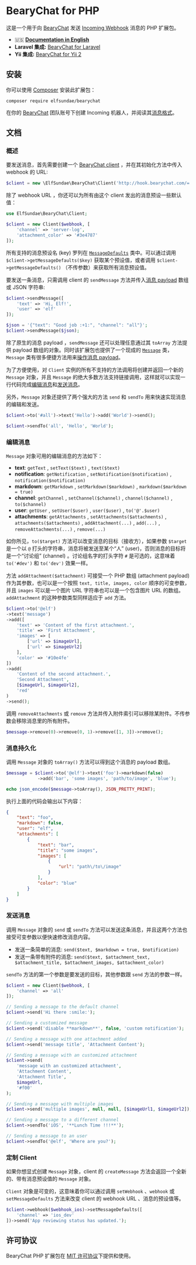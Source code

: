 # BearyChat for PHP

这是一个用于向 [BearyChat][] 发送 [Incoming Webhook][1] 消息的 PHP 扩展包。

+ :us: [**Documentation in English**](README.md)
+ **Laravel 集成:** [BearyChat for Laravel][Laravel-BearyChat]
+ **Yii 集成:** [BearyChat for Yii 2][Yii2-BearyChat]

## 安装

你可以使用 [Composer][] 安装此扩展包：
```
composer require elfsundae/bearychat
```

在你的 [BearyChat][] 团队账号下创建 Incoming 机器人，并阅读其[消息格式][1]。

## 文档

### 概述

要发送消息，首先需要创建一个 [BearyChat client](src/Client.php) ，并在其初始化方法中传入 webhook 的 URL:

```php
$client = new \ElfSundae\BearyChat\Client('http://hook.bearychat.com/=.../incoming/...');
```

除了 webhook URL ，你还可以为所有由这个 client 发出的消息预设一些默认值：

```php
use ElfSundae\BearyChat\Client;

$client = new Client($webhook, [
    'channel' => 'server-log',
    'attachment_color' => '#3e4787'
]);
```

所有支持的消息预设名 (key) 罗列在 [`MessageDefaults`](src/MessageDefaults.php) 类中。可以通过调用 `$client->getMessageDefaults($key)` 获取某个预设值，或者调用 `$client->getMessageDefaults()` （不传参数）来获取所有消息预设值。

要发送一条消息，只需调用 client 的 `sendMessage` 方法并传入[消息 payload][1] 数组或 JSON 字符串:

```php
$client->sendMessage([
    'text' => 'Hi, Elf!',
    'user' => 'elf'
]);

$json = '{"text": "Good job :+1:", "channel": "all"}';
$client->sendMessage($json);
```

除了原生的消息 payload ，`sendMessage` 还可以处理任意通过其 `toArray` 方法提供 payload 数组的对象。同时该扩展包也提供了一个现成的 [`Message`](src/Message.php) 类，`Message` 类有很多便捷方法用来[操作消息 payload](#编辑消息)。

为了方便使用，对 `Client` 实例的所有不支持的方法调用将创建并返回一个新的 `Message` 对象，并且 `Message` 的绝大多数方法支持链接调用，这样就可以实现一行代码完成[编辑消息](#编辑消息)和[发送消息](#发送消息)。

另外，`Message` 对象还提供了两个强大的方法 `send` 和 `sendTo` 用来快速实现消息的编辑和发送。

```php
$client->to('#all')->text('Hello')->add('World')->send();

$client->sendTo('all', 'Hello', 'World');
```

### 编辑消息

`Message` 对象可用的编辑消息的方法如下：

+ **text**: `getText` , `setText($text)` , `text($text)`
+ **notification**: `getNotification` , `setNotification($notification)` , `notification($notification)`
+ **markdown**: `getMarkdown` , `setMarkdown($markdown)` , `markdown($markdown = true)`
+ **channel**: `getChannel` , `setChannel($channel)` , `channel($channel)` , `to($channel)`
+ **user**: `getUser` , `setUser($user)` , `user($user)` , `to('@'.$user)`
+ **attachments**: `getAttachments` , `setAttachments($attachments)` , `attachments($attachments)` , `addAttachment(...)` , `add(...)` , `removeAttachments(...)` , `remove(...)`

如你所见，`to($target)` 方法可以改变消息的目标（接收方），如果参数 `$target` 是一个以 `@` 打头的字符串，消息将被发送至某个“人” (user)，否则消息的目标将是一个“讨论组” (channel) 。讨论组名字的打头字符 `#` 是可选的，这意味着 `to('#dev')` 和 `to('dev')` 效果一样。

方法 `addAttachment($attachment)` 可接受一个 PHP 数组 (attachment payload) 作为其参数，也可以是一个按照 `text, title, images, color` 顺序的可变参数，并且 `images` 可以是一个图片 URL 字符串也可以是一个包含图片 URL 的数组。`addAttachment` 的这种参数类型同样适应于 `add` 方法。

```php
$client->to('@elf')
->text('message')
->add([
    'text' => 'Content of the first attachment.',
    'title' => 'First Attachment',
    'images' => [
        ['url' => $imageUrl],
        ['url' => $imageUrl2]
    ],
    'color' => '#10e4fe'
])
->add(
    'Content of the second attachment.',
    'Second Attachment',
    [$imageUrl, $imageUrl2],
    'red'
)
->send();
```

调用 `removeAttachments` 或 `remove` 方法并传入附件索引可以移除某附件。不传参数会移除消息里的所有附件。

```php
$message->remove(0)->remove(0, 1)->remove([1, 3])->remove();
```

### 消息持久化

调用 `Message` 对象的 `toArray()` 方法可以得到这个消息的 payload 数组。

```php
$message = $client->to('@elf')->text('foo')->markdown(false)
            ->add('bar', 'some images', 'path/to/image', 'blue');

echo json_encode($message->toArray(), JSON_PRETTY_PRINT);
```

执行上面的代码会输出以下内容：

```json
{
    "text": "foo",
    "markdown": false,
    "user": "elf",
    "attachments": [
        {
            "text": "bar",
            "title": "some images",
            "images": [
                {
                    "url": "path\/to\/image"
                }
            ],
            "color": "blue"
        }
    ]
}
```

### 发送消息

调用 `Message` 对象的 `send` 或 `sendTo` 方法可以发送这条消息，并且这两个方法也接受可变参数以便快速修改消息内容。

+ 发送一条简单的消息: `send($text, $markdown = true, $notification)`
+ 发送一条带有附件的消息: `send($text, $attachment_text, $attachment_title, $attachment_images, $attachment_color)`

`sendTo` 方法的第一个参数是要发送的目标，其他参数跟 `send` 方法的参数一样。

```php
$client = new Client($webhook, [
    'channel' => 'all'
]);

// Sending a message to the default channel
$client->send('Hi there :smile:');

// Sending a customized message
$client->send('disable **markdown**', false, 'custom notification');

// Sending a message with one attachment added
$client->send('message title', 'Attachment Content');

// Sending a message with an customized attachment
$client->send(
    'message with an customized attachment',
    'Attachment Content',
    'Attachment Title',
    $imageUrl,
    '#f00'
);

// Sending a message with multiple images
$client->send('multiple images', null, null, [$imageUrl1, $imageUrl2]);

// Sending a message to a different channel
$client->sendTo('iOS', '**Lunch Time !!!**');

// Sending a message to an user
$client->sendTo('@elf', 'Where are you?');
```

### 定制 Client

如果你想显式创建 `Message` 对象，client 的 `createMessage` 方法会返回一个全新的、带有消息预设值的 `Message` 对象。

`Client` 对象是可变的，这意味着你可以通过调用 `setWebhook` 、`webhook` 或 `setMessageDefaults` 方法来改变 client 的 webhook URL 、消息的预设值等。

```php
$client->webhook($webhook_ios)->setMessageDefaults([
    'channel' => 'ios_dev'
])->send('App reviewing status has updated.');
```

## 许可协议

BearyChat PHP 扩展包在 [MIT 许可协议](LICENSE)下提供和使用。

[1]: https://bearychat.com/integrations/incoming
[BearyChat]: https://bearychat.com
[Composer]: https://getcomposer.org
[Laravel-BearyChat]: https://github.com/ElfSundae/Laravel-BearyChat
[Yii2-BearyChat]: https://github.com/krissss/yii2-beary-chart
